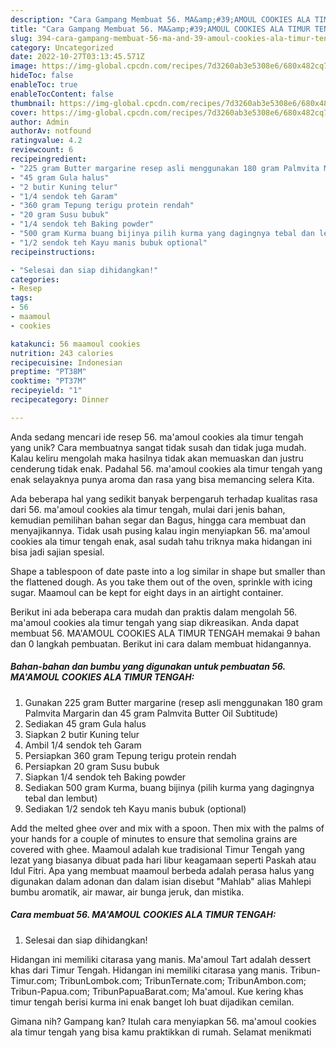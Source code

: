 ```yaml
---
description: "Cara Gampang Membuat 56. MA&amp;#39;AMOUL COOKIES ALA TIMUR TENGAH yang Bisa Manjain Lidah"
title: "Cara Gampang Membuat 56. MA&amp;#39;AMOUL COOKIES ALA TIMUR TENGAH yang Bisa Manjain Lidah"
slug: 394-cara-gampang-membuat-56-ma-and-39-amoul-cookies-ala-timur-tengah-yang-bisa-manjain-lidah
category: Uncategorized
date: 2022-10-27T03:13:45.571Z
image: https://img-global.cpcdn.com/recipes/7d3260ab3e5308e6/680x482cq70/56-maamoul-cookies-ala-timur-tengah-foto-resep-utama.jpg
hideToc: false
enableToc: true
enableTocContent: false
thumbnail: https://img-global.cpcdn.com/recipes/7d3260ab3e5308e6/680x482cq70/56-maamoul-cookies-ala-timur-tengah-foto-resep-utama.jpg
cover: https://img-global.cpcdn.com/recipes/7d3260ab3e5308e6/680x482cq70/56-maamoul-cookies-ala-timur-tengah-foto-resep-utama.jpg
author: Admin
authorAv: notfound
ratingvalue: 4.2
reviewcount: 6
recipeingredient:
- "225 gram Butter margarine resep asli menggunakan 180 gram Palmvita Margarin dan 45 gram Palmvita Butter Oil Subtitude"
- "45 gram Gula halus"
- "2 butir Kuning telur"
- "1/4 sendok teh Garam"
- "360 gram Tepung terigu protein rendah"
- "20 gram Susu bubuk"
- "1/4 sendok teh Baking powder"
- "500 gram Kurma buang bijinya pilih kurma yang dagingnya tebal dan lembut"
- "1/2 sendok teh Kayu manis bubuk optional"
recipeinstructions:

- "Selesai dan siap dihidangkan!"
categories:
- Resep
tags:
- 56
- maamoul
- cookies

katakunci: 56 maamoul cookies 
nutrition: 243 calories
recipecuisine: Indonesian
preptime: "PT38M"
cooktime: "PT37M"
recipeyield: "1"
recipecategory: Dinner

---
```





Anda sedang mencari ide resep 56. ma&#39;amoul cookies ala timur tengah yang unik? Cara membuatnya sangat tidak susah dan tidak juga mudah. Kalau keliru mengolah maka hasilnya tidak akan memuaskan dan justru cenderung tidak enak. Padahal 56. ma&#39;amoul cookies ala timur tengah yang enak selayaknya punya aroma dan rasa yang bisa memancing selera Kita.





Ada beberapa hal yang sedikit banyak berpengaruh terhadap kualitas rasa dari 56. ma&#39;amoul cookies ala timur tengah, mulai dari jenis bahan, kemudian pemilihan bahan segar dan Bagus, hingga cara membuat dan menyajikannya. Tidak usah pusing kalau ingin menyiapkan 56. ma&#39;amoul cookies ala timur tengah enak,      asal sudah tahu triknya maka hidangan ini bisa jadi sajian spesial.














Shape a tablespoon of date paste into a log similar in shape but smaller than the flattened dough. As you take them out of the oven, sprinkle with icing sugar. Maamoul can be kept for eight days in an airtight container.






Berikut ini ada beberapa cara mudah dan praktis dalam mengolah 56. ma&#39;amoul cookies ala timur tengah yang siap dikreasikan. Anda dapat membuat 56. MA&#39;AMOUL COOKIES ALA TIMUR TENGAH memakai 9 bahan dan 0 langkah pembuatan. Berikut ini cara dalam membuat hidangannya.

<!--inarticleads1-->

##### Bahan-bahan dan bumbu yang digunakan untuk pembuatan 56. MA&#39;AMOUL COOKIES ALA TIMUR TENGAH:

1. Gunakan 225 gram Butter margarine (resep asli menggunakan 180 gram Palmvita Margarin dan 45 gram Palmvita Butter Oil Subtitude)
1. Sediakan 45 gram Gula halus
1. Siapkan 2 butir Kuning telur
1. Ambil 1/4 sendok teh Garam
1. Persiapkan 360 gram Tepung terigu protein rendah
1. Persiapkan 20 gram Susu bubuk
1. Siapkan 1/4 sendok teh Baking powder
1. Sediakan 500 gram Kurma, buang bijinya (pilih kurma yang dagingnya tebal dan lembut)
1. Sediakan 1/2 sendok teh Kayu manis bubuk (optional)


Add the melted ghee over and mix with a spoon. Then mix with the palms of your hands for a couple of minutes to ensure that semolina grains are covered with ghee. Maamoul adalah kue tradisional Timur Tengah yang lezat yang biasanya dibuat pada hari libur keagamaan seperti Paskah atau Idul Fitri. Apa yang membuat maamoul berbeda adalah perasa halus yang digunakan dalam adonan dan dalam isian disebut &#34;Mahlab&#34; alias Mahlepi bumbu aromatik, air mawar, air bunga jeruk, dan mistika. 

<!--inarticleads2-->

##### Cara membuat 56. MA&#39;AMOUL COOKIES ALA TIMUR TENGAH:


1. Selesai dan siap dihidangkan!

Hidangan ini memiliki citarasa yang manis. Ma&#39;amoul Tart adalah dessert khas dari Timur Tengah. Hidangan ini memiliki citarasa yang manis. Tribun-Timur.com; TribunLombok.com; TribunTernate.com; TribunAmbon.com; Tribun-Papua.com; TribunPapuaBarat.com; Ma&#39;amoul. Kue kering khas timur tengah berisi kurma ini enak banget loh buat dijadikan cemilan. 

Gimana nih? Gampang kan? Itulah cara menyiapkan 56. ma&#39;amoul cookies ala timur tengah yang bisa kamu praktikkan di rumah. Selamat menikmati
